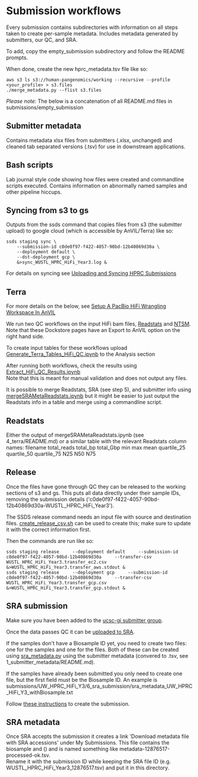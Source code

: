 # Submission workflows

Every submission contains subdirectories with information on all steps taken to create per-sample metadata.
Includes metadata generated by submitters, our QC, and SRA.

To add, copy the empty_submission subdirectory and follow the README prompts.

When done, create the new hprc_metadata.tsv file like so:
```
aws s3 ls s3://human-pangenomics/working --recursive --profile <your_profile> > s3.files
./merge_metadata.py --flist s3.files
```

*Please note:* The below is a concatenation of all README.md files in submissions/empty_submission

## Submitter metadata
Contains metadata xlsx files from submitters (.xlsx, unchanged) and cleaned tab separated versions (.tsv) for use in downstream applications.

## Bash scripts
Lab journal style code showing how files were created and commandline scripts executed.
Contains information on abnormally named samples and other pipeline hiccups.

## Syncing from s3 to gs
Outputs from the ssds command that copies files from s3 (the submitter upload) to google cloud (which is accessible by AnVIL/Terra) like so:
```
ssds staging sync \
    --submission-id c0de0f97-f422-4057-90bd-12b40869d30a \
    --deployment default \
    --dst-deployment gcp \
    &>sync_WUSTL_HPRC_HiFi_Year3.log &
```
For details on syncing see [Uploading and Syncing HPRC Submissions](https://ucsc-cgl.atlassian.net/wiki/spaces/~63c888081d7734b550c2052b/pages/2327183361/Uploading+Syncing+HPRC+Submissions)

## Terra

For more details on the below, see [Setup A PacBio HiFi Wrangling Workspace In AnVIL](https://ucsc-cgl.atlassian.net/wiki/spaces/~63c888081d7734b550c2052b/pages/2333245441/Setup+A+PacBio+HiFi+Wrangling+Workspace+In+AnVIL)

We run two QC workflows on the input HiFi bam files,
[Readstats](https://dockstore.org/workflows/github.com/human-pangenomics/hpp_production_workflows/ReadStats:master?tab=info)
and
[NTSM](https://dockstore.org/workflows/github.com/human-pangenomics/hpp_production_workflows/NTSM:master?tab=info).  
Note that these Dockstore pages have an Export to AnVIL option on the right hand side.  

To create input tables for these workflows upload
[Generate_Terra_Tables_HiFi_QC.ipynb](https://github.com/human-pangenomics/hpp_data_pipeline/blob/main/data_processing/AnVIL/Generate_Terra_Tables_HiFi_QC.ipynb) to the Analysis section

After running both workflows, check the results using
[Extract_HiFi_QC_Results.ipynb](https://github.com/human-pangenomics/hpp_data_pipeline/blob/main/data_processing/AnVIL/Extract_HiFi_QC_Results.ipynb)  
Note that this is meant for manual validation and does not output any files.

It is possible to merge Readstats, SRA (see step 5), and submitter info using
[mergeSRAMetaReadstats.ipynb](https://github.com/human-pangenomics/hpp_data_pipeline/blob/main/data_processing/AnVIL/mergeSRAMetaReadstats.ipynb) but it might be easier to just output the Readstats info in a table and merge using a commandline script.

## Readstats

Either the output of mergeSRAMetaReadstats.ipynb (see 4_terra/README.md) or a similar table with the relevant Readstats column names:
filename
total_reads
total_bp
total_Gbp
min
max
mean
quartile_25
quartile_50
quartile_75
N25
N50
N75

## Release

Once the files have gone through QC they can be released to the working sections of s3 and gs. This puts all data directly under their sample IDs, removing the submission details ('c0de0f97-f422-4057-90bd-12b40869d30a-WUSTL_HPRC_HiFi_Year3').  

The SSDS release command needs an input file with source and destination files. [create_release_csv.sh](https://github.com/human-pangenomics/hpp_data_pipeline/blob/main/data_processing/commandline/create_release_csv.sh) can be used to create this; make sure to update it with the correct information first.

Then the commands are run like so:
```
ssds staging release     --deployment default     --submission-id c0de0f97-f422-4057-90bd-12b40869d30a     --transfer-csv WUSTL_HPRC_HiFi_Year3.transfer_ec2.csv     &>WUSTL_HPRC_HiFi_Year3.transfer_aws.stdout &
ssds staging release     --deployment gcp     --submission-id c0de0f97-f422-4057-90bd-12b40869d30a     --transfer-csv WUSTL_HPRC_HiFi_Year3.transfer_gcp.csv     &>WUSTL_HPRC_HiFi_Year3.transfer_gcp.stdout &
```

## SRA submission

Make sure you have been added to the [ucsc-gi submitter group](https://submit.ncbi.nlm.nih.gov/groups/ucsc-gi).

Once the data passes QC it can be [uploaded to SRA](https://ucsc-cgl.atlassian.net/wiki/spaces/~63c888081d7734b550c2052b/pages/2333147137/Upload+Reads+To+SRA).

If the samples don't have a Biosample ID yet, you need to create two files: one for the samples and one for the files. Both of these can be created using [sra_metadata.py](https://github.com/human-pangenomics/hpp_data_pipeline/blob/main/data_processing/commandline/sra_metadata.py) using the submitter metadata (convered to .tsv, see 1_submitter_metadata/README.md).

If the samples have already been submitted you only need to create one file, but the first field must be the Biosample ID. An example is submissions/UW_HPRC_HiFi_Y3/6_sra_submission/sra_metadata_UW_HPRC_HiFi_Y3_withBiosample.txt 

Follow [these instructions](https://ucsc-cgl.atlassian.net/wiki/spaces/~63c888081d7734b550c2052b/pages/2333147137/Upload+Reads+To+SRA#Upload-Data-To-NCBI%2FSRA) to create the submission.

## SRA metadata

Once SRA accepts the submission it creates a link 'Download metadata file with SRA accessions' under My Submissions. This file contains the biosample and () and is named something like metadata-12876517-processed-ok.tsv.  
Rename it with the submission ID while keeping the SRA file ID (e.g. WUSTL_HPRC_HiFi_Year3_12876517.tsv) and put it in this directory.

